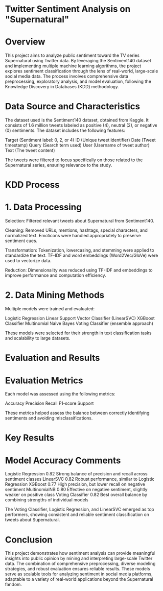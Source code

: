 # Twitter Sentiment Analysis on "Supernatural"

# Overview
This project aims to analyze public sentiment toward the TV series Supernatural using Twitter data. By leveraging the Sentiment140 dataset and implementing multiple machine learning algorithms, the project explores sentiment classification through the lens of real-world, large-scale social media data. The process involves comprehensive data preprocessing, exploratory analysis, and model evaluation, following the Knowledge Discovery in Databases (KDD) methodology.

# Data Source and Characteristics
The dataset used is the Sentiment140 dataset, obtained from Kaggle. It consists of 1.6 million tweets labeled as positive (4), neutral (2), or negative (0) sentiments. The dataset includes the following features:

Target (Sentiment label: 0, 2, or 4)
ID (Unique tweet identifier)
Date (Tweet timestamp)
Query (Search term used)
User (Username of tweet author)
Text (The tweet content)

The tweets were filtered to focus specifically on those related to the Supernatural series, ensuring relevance to the study.

# KDD Process

# 1. Data Processing
Selection: Filtered relevant tweets about Supernatural from Sentiment140.

Cleaning: Removed URLs, mentions, hashtags, special characters, and normalized text. Emoticons were handled appropriately to preserve sentiment cues.

Transformation: Tokenization, lowercasing, and stemming were applied to standardize the text. TF-IDF and word embeddings (Word2Vec/GloVe) were used to vectorize data.

Reduction: Dimensionality was reduced using TF-IDF and embeddings to improve performance and computation efficiency.

# 2. Data Mining Methods
Multiple models were trained and evaluated:

Logistic Regression
Linear Support Vector Classifier (LinearSVC)
XGBoost Classifier
Multinomial Naive Bayes
Voting Classifier (ensemble approach)

These models were selected for their strength in text classification tasks and scalability to large datasets.

# Evaluation and Results

# Evaluation Metrics
Each model was assessed using the following metrics:

Accuracy
Precision
Recall
F1-score
Support

These metrics helped assess the balance between correctly identifying sentiments and avoiding misclassifications.

# Key Results

# Model	                       Accuracy	            Comments
Logistic Regression	             0.82	       Strong balance of precision and recall across sentiment classes
LinearSVC	                     0.82	       Robust performance, similar to Logistic Regression
XGBoost	                         0.77	       High precision, but lower recall on negative sentiment
MultinomialNB	                 0.80	       Effective on negative sentiment, slightly weaker on positive class
Voting Classifier	             0.82	       Best overall balance by combining strengths of individual models

The Voting Classifier, Logistic Regression, and LinearSVC emerged as top performers, showing consistent and reliable sentiment classification on tweets about Supernatural.

# Conclusion
This project demonstrates how sentiment analysis can provide meaningful insights into public opinion by mining and interpreting large-scale Twitter data. The combination of comprehensive preprocessing, diverse modeling strategies, and robust evaluation ensures reliable results. These models serve as scalable tools for analyzing sentiment in social media platforms, adaptable to a variety of real-world applications beyond the Supernatural fandom.